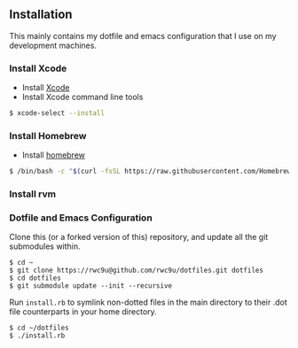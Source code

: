 ## Installation
This mainly contains my dotfile and emacs configuration that I use on my development machines.

### Install Xcode

* Install [Xcode](https://developer.apple.com/xcode/)
* Install Xcode command line tools
```bash
$ xcode-select --install
```

### Install Homebrew 
* Install [homebrew](https://brew.sh/)
```bash
$ /bin/bash -c "$(curl -fsSL https://raw.githubusercontent.com/Homebrew/install/master/install.sh)"
```
### Install rvm

### Dotfile and Emacs Configuration
Clone this (or a forked version of this) repository, and update all the git submodules within.

    $ cd ~
    $ git clone https://rwc9u@github.com/rwc9u/dotfiles.git dotfiles
    $ cd dotfiles
    $ git submodule update --init --recursive

Run `install.rb` to symlink non-dotted files in the main directory to their .dot file counterparts in your home directory.

    $ cd ~/dotfiles
    $ ./install.rb
